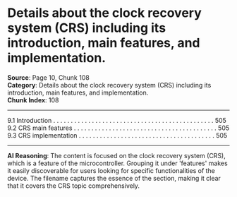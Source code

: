 # Details about the clock recovery system (CRS) including its introduction, main features, and implementation.

**Source**: Page 10, Chunk 108  
**Category**: Details about the clock recovery system (CRS) including its introduction, main features, and implementation.  
**Chunk Index**: 108

---

9.1 Introduction . . . . . . . . . . . . . . . . . . . . . . . . . . . . . . . . . . . . . . . . . . . . . . 505
9.2 CRS main features . . . . . . . . . . . . . . . . . . . . . . . . . . . . . . . . . . . . . . . . . 505
9.3 CRS implementation . . . . . . . . . . . . . . . . . . . . . . . . . . . . . . . . . . . . . . . 505

---

**AI Reasoning**: The content is focused on the clock recovery system (CRS), which is a feature of the microcontroller. Grouping it under 'features' makes it easily discoverable for users looking for specific functionalities of the device. The filename captures the essence of the section, making it clear that it covers the CRS topic comprehensively.
